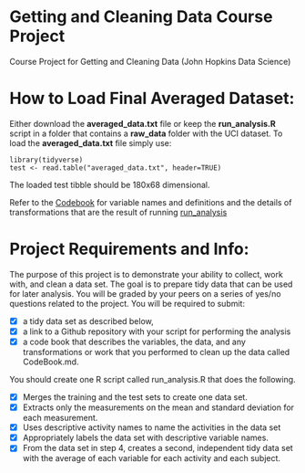# Getting and Cleaning Data Course Project
Course Project for Getting and Cleaning Data (John Hopkins Data Science)

# How to Load Final Averaged Dataset:
Either download the **averaged_data.txt** file or keep the **run_analysis.R** script in a folder that contains a **raw_data** folder with the UCI dataset. To load the **averaged_data.txt** file simply use:
```{r}
library(tidyverse)
test <- read.table("averaged_data.txt", header=TRUE)
```
The loaded test tibble should be 180x68 dimensional.

Refer to the [Codebook](CodeBook.md) for variable names and definitions and the details of transformations that are the result of running [run_analysis](run_analysis.R)

# Project Requirements and Info:
The purpose of this project is to demonstrate your ability to collect, work with, and clean a data set. The goal is to prepare tidy data that can be used for later analysis. You will be graded by your peers on a series of yes/no questions related to the project. You will be required to submit: 
- [X] a tidy data set as described below, 
- [X] a link to a Github repository with your script for performing the analysis
- [X] a code book that describes the variables, the data, and any transformations or work that you performed to clean up the data called CodeBook.md. 

You should create one R script called run_analysis.R that does the following.

- [X] Merges the training and the test sets to create one data set.
- [X] Extracts only the measurements on the mean and standard deviation for each measurement.
- [X] Uses descriptive activity names to name the activities in the data set
- [X] Appropriately labels the data set with descriptive variable names.
- [X] From the data set in step 4, creates a second, independent tidy data set with the average of each variable for each activity and each subject.
